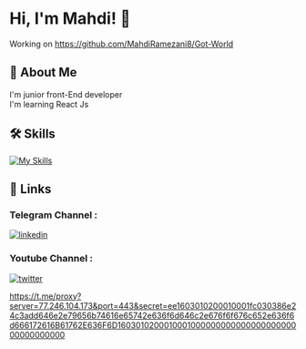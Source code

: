 # Hi, I'm Mahdi! 👋
Working on https://github.com/MahdiRamezani8/Got-World

## 🚀 About Me

I'm junior front-End developer \
I'm learning React Js




## 🛠 Skills
[![My Skills](https://skillicons.dev/icons?i=js,html,css,git,ps,tailwind)](https://skillicons.dev)

## 🔗 Links

### Telegram Channel :
[![linkedin](https://img.shields.io/badge/telegram-0A66C2?style=for-the-badge&logo=telegram&logoColor=white)](https://t.me/CleverDevs) 
### Youtube Channel :
[![twitter](https://img.shields.io/badge/youtube-ff0000?style=for-the-badge&logo=youtube&logoColor=white)](https://www.youtube.com/channel/UCqgreCj7iTFHe2c5pF7WxmQ/)

https://t.me/proxy?server=77.246.104.173&port=443&secret=ee1603010200010001fc030386e24c3add646e2e79656b74616e65742e636f6d646c2e676f6f676c652e636f6d666172616B61762E636F6D160301020001000100000000000000000000000000000000
